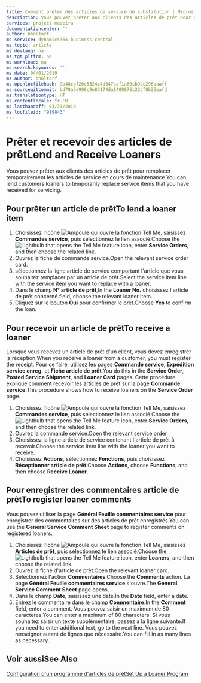 ```yaml
---
title: Comment prêter des articles de service de substitution | Microsoft Docs
description: Vous pouvez prêter aux clients des articles de prêt pour remplacer temporairement les articles de service en cours de maintenance.
services: project-madeira
documentationcenter: ''
author: bholtorf
ms.service: dynamics365-business-central
ms.topic: article
ms.devlang: na
ms.tgt_pltfrm: na
ms.workload: na
ms.search.keywords: ''
ms.date: 04/01/2019
ms.author: bholtorf
ms.openlocfilehash: 9b48cbf20e5324c4d347caf1a60cb9bc296aaaff
ms.sourcegitcommit: bd78a5d990c9e83174da1409076c22df8b35eafd
ms.translationtype: HT
ms.contentlocale: fr-FR
ms.lasthandoff: 03/31/2019
ms.locfileid: "919843"
---
```

# <a name="lend-and-receive-loaners"></a><span data-ttu-id="371b1-103">Prêter et recevoir des articles de prêt</span><span class="sxs-lookup"><span data-stu-id="371b1-103">Lend and Receive Loaners</span></span>
<span data-ttu-id="371b1-104">Vous pouvez prêter aux clients des articles de prêt pour remplacer temporairement les articles de service en cours de maintenance.</span><span class="sxs-lookup"><span data-stu-id="371b1-104">You can lend customers loaners to temporarily replace service items that you have received for servicing.</span></span>  
  
## <a name="to-lend-a-loaner-item"></a><span data-ttu-id="371b1-105">Pour prêter un article de prêt</span><span class="sxs-lookup"><span data-stu-id="371b1-105">To lend a loaner item</span></span>    
1. <span data-ttu-id="371b1-106">Choisissez l'icône ![Ampoule qui ouvre la fonction Tell Me](media/ui-search/search_small.png "Dites-moi ce que vous voulez faire"), saisissez **Commandes service**, puis sélectionnez le lien associé.</span><span class="sxs-lookup"><span data-stu-id="371b1-106">Choose the ![Lightbulb that opens the Tell Me feature](media/ui-search/search_small.png "Tell me what you want to do") icon, enter **Service Orders**, and then choose the related link.</span></span>  
2. <span data-ttu-id="371b1-107">Ouvrez la fiche de commande service.</span><span class="sxs-lookup"><span data-stu-id="371b1-107">Open the relevant service order card.</span></span>  
3. <span data-ttu-id="371b1-108">sélectionnez la ligne article de service comportant l'article que vous souhaitez remplacer par un article de prêt.</span><span class="sxs-lookup"><span data-stu-id="371b1-108">Select the service item line with the service item you want to replace with a loaner.</span></span>  
4. <span data-ttu-id="371b1-109">Dans le champ **N° article de prêt**,</span><span class="sxs-lookup"><span data-stu-id="371b1-109">In the **Loaner No.**</span></span> <span data-ttu-id="371b1-110">choisissez l'article de prêt concerné.</span><span class="sxs-lookup"><span data-stu-id="371b1-110">field, choose the relevant loaner item.</span></span>  
5. <span data-ttu-id="371b1-111">Cliquez sur le bouton **Oui** pour confirmer le prêt.</span><span class="sxs-lookup"><span data-stu-id="371b1-111">Choose **Yes** to confirm the loan.</span></span>  

## <a name="to-receive-a-loaner"></a><span data-ttu-id="371b1-112">Pour recevoir un article de prêt</span><span class="sxs-lookup"><span data-stu-id="371b1-112">To receive a loaner</span></span>  
<span data-ttu-id="371b1-113">Lorsque vous recevez un article de prêt d'un client, vous devez enregistrer la réception.</span><span class="sxs-lookup"><span data-stu-id="371b1-113">When you receive a loaner from a customer, you must register the receipt.</span></span> <span data-ttu-id="371b1-114">Pour ce faire, utilisez les pages **Commande service**, **Expédition service enreg.** et **Fiche article de prêt**.</span><span class="sxs-lookup"><span data-stu-id="371b1-114">You do this in the **Service Order**, **Posted Service Shipment**, and **Loaner Card** pages.</span></span> <span data-ttu-id="371b1-115">Cette procédure explique comment recevoir les articles de prêt sur la page **Commande service**.</span><span class="sxs-lookup"><span data-stu-id="371b1-115">This procedure shows how to receive loaners on the **Service Order** page.</span></span>  
  
1. <span data-ttu-id="371b1-116">Choisissez l'icône ![Ampoule qui ouvre la fonction Tell Me](media/ui-search/search_small.png "Dites-moi ce que vous voulez faire"), saisissez **Commandes service**, puis sélectionnez le lien associé.</span><span class="sxs-lookup"><span data-stu-id="371b1-116">Choose the ![Lightbulb that opens the Tell Me feature](media/ui-search/search_small.png "Tell me what you want to do") icon, enter **Service Orders**, and then choose the related link.</span></span>  
2. <span data-ttu-id="371b1-117">Ouvrez la commande service.</span><span class="sxs-lookup"><span data-stu-id="371b1-117">Open the relevant service order.</span></span>  
3. <span data-ttu-id="371b1-118">Choisissez la ligne article de service contenant l'article de prêt à recevoir.</span><span class="sxs-lookup"><span data-stu-id="371b1-118">Choose the service item line with the loaner you want to receive.</span></span>  
4. <span data-ttu-id="371b1-119">Choisissez **Actions**, sélectionnez **Fonctions**, puis choisissez **Réceptionner article de prêt**.</span><span class="sxs-lookup"><span data-stu-id="371b1-119">Choose **Actions**, choose **Functions**, and then choose **Receive Loaner**.</span></span>  

## <a name="to-register-loaner-comments"></a><span data-ttu-id="371b1-120">Pour enregistrer des commentaires article de prêt</span><span class="sxs-lookup"><span data-stu-id="371b1-120">To register loaner comments</span></span>  
<span data-ttu-id="371b1-121">Vous pouvez utiliser la page **Général Feuille commentaires service** pour enregistrer des commentaires sur des articles de prêt enregistrés.</span><span class="sxs-lookup"><span data-stu-id="371b1-121">You can use the **General Service Comment Sheet** page to register comments on registered loaners.</span></span>  
  
1. <span data-ttu-id="371b1-122">Choisissez l'icône ![Ampoule qui ouvre la fonction Tell Me](media/ui-search/search_small.png "Dites-moi ce que vous voulez faire"), saisissez **Articles de prêt**, puis sélectionnez le lien associé.</span><span class="sxs-lookup"><span data-stu-id="371b1-122">Choose the ![Lightbulb that opens the Tell Me feature](media/ui-search/search_small.png "Tell me what you want to do") icon, enter **Loaners**, and then choose the related link.</span></span>  
2. <span data-ttu-id="371b1-123">Ouvrez la fiche d'article de prêt.</span><span class="sxs-lookup"><span data-stu-id="371b1-123">Open the relevant loaner card.</span></span>  
3. <span data-ttu-id="371b1-124">Sélectionnez l'action **Commentaires**.</span><span class="sxs-lookup"><span data-stu-id="371b1-124">Choose the **Comments** action.</span></span> <span data-ttu-id="371b1-125">La page **Général Feuille commentaires service** s'ouvre.</span><span class="sxs-lookup"><span data-stu-id="371b1-125">The **General Service Comment Sheet** page opens.</span></span>  
4. <span data-ttu-id="371b1-126">Dans le champ **Date**, saisissez une date.</span><span class="sxs-lookup"><span data-stu-id="371b1-126">In the **Date** field, enter a date.</span></span>  
5. <span data-ttu-id="371b1-127">Entrez le commentaire dans le champ **Commentaire**.</span><span class="sxs-lookup"><span data-stu-id="371b1-127">In the **Comment** field, enter a comment.</span></span> <span data-ttu-id="371b1-128">Vous pouvez saisir un maximum de 80 caractères.</span><span class="sxs-lookup"><span data-stu-id="371b1-128">You can enter a maximum of 80 characters.</span></span> <span data-ttu-id="371b1-129">Si vous souhaitez saisir un texte supplémentaire, passez à la ligne suivante.</span><span class="sxs-lookup"><span data-stu-id="371b1-129">If you need to enter additional text, go to the next line.</span></span> <span data-ttu-id="371b1-130">Vous pouvez renseigner autant de lignes que nécessaire.</span><span class="sxs-lookup"><span data-stu-id="371b1-130">You can fill in as many lines as necessary.</span></span>  
  
## <a name="see-also"></a><span data-ttu-id="371b1-131">Voir aussi</span><span class="sxs-lookup"><span data-stu-id="371b1-131">See Also</span></span>  
[<span data-ttu-id="371b1-132">Configuration d'un programme d'articles de prêt</span><span class="sxs-lookup"><span data-stu-id="371b1-132">Set Up a Loaner Program</span></span>](service-how-setup-loaner-program.md)   
